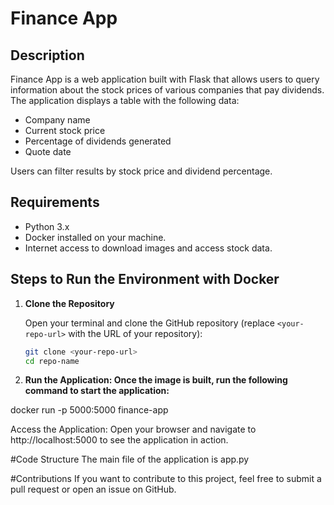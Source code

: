 # Finance App

## Description

Finance App is a web application built with Flask that allows users to query information about the stock prices of various companies that pay dividends. The application displays a table with the following data:

- Company name
- Current stock price
- Percentage of dividends generated
- Quote date

Users can filter results by stock price and dividend percentage.

## Requirements

- Python 3.x
- Docker installed on your machine.
- Internet access to download images and access stock data.

## Steps to Run the Environment with Docker

1. **Clone the Repository**

   Open your terminal and clone the GitHub repository (replace `<your-repo-url>` with the URL of your repository):

   ```bash
   git clone <your-repo-url>
   cd repo-name

2. **Run the Application: Once the image is built, run the following command to start the application:**

docker run -p 5000:5000 finance-app

Access the Application: Open your browser and navigate to http://localhost:5000 to see the application in action.

#Code Structure
The main file of the application is app.py

#Contributions
If you want to contribute to this project, feel free to submit a pull request or open an issue on GitHub.
